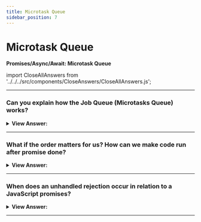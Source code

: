 ```yaml
---
title: Microtask Queue
sidebar_position: 7
---
```


# Microtask Queue

**Promises/Async/Await: Microtask Queue**

<head>
  <title>Microtask Queue - JavaScript Interview Questions & Answers</title>
  <meta charSet="utf-8" />
</head>

import CloseAllAnswers from '../../../src/components/CloseAnswers/CloseAllAnswers.js';

<CloseAllAnswers />

---

### Can you explain how the Job Queue (Microtasks Queue) works?

<details>
  <summary><strong>View Answer:</strong></summary>
  <div>
  <div><strong>Interview Response:</strong> Apart from Callback Queue, browsers have introduced one more queue which is “Job Queue”, reserved only for new Promise() functionality. Asynchronous tasks need proper management. For that, the ECMA standard specifies an internal queue PromiseJobs, more often referred to as the “microtask queue” (V8 term). So when you use promises in your code, you add .then() method, which is a callback method. These `thenable` methods are added to Job Queue once the promise has returned/resolved, and then gets executed. Notably, any code in the ScriptsJob will return prior to the return of a promise in the microtasks queue.
</div><br />
  <div><strong className="codeExample">Code Example:</strong><br /><br />

  <div></div>

```js
console.log('Message no. 1: Sync');

setTimeout(function () {
  console.log('Message no. 2: setTimeout');
}, 0);

var promise = new Promise(function (resolve, reject) {
  resolve();
});

promise
  .then(function (resolve) {
    console.log('Message no. 3: 1st Promise');
  })
  .then(function (resolve) {
    console.log('Message no. 4: 2nd Promise');
  });

console.log('Message no. 5: Sync');

// Expected Output:
// Message no. 1: Sync
// Message no. 5: Sync
// Message no. 2: setTimeout
// Message no. 3: 1st Promise
// Message no. 4: 2nd Promise
```

  </div>
  </div>
</details>

---

### What if the order matters for us? How can we make code run after promise done?

<details>
  <summary><strong>View Answer:</strong></summary>
  <div>
  <div><strong>Interview Response:</strong> The simplest and recommended way to make code run after promise done is to put it into the queue with the .then method.
</div><br />
  <div><strong className="codeExample">Code Example:</strong><br /><br />

  <div></div>

```js
Promise.resolve()
  .then(() => alert('promise done!'))
  .then(() => alert('code finished'));
```

  </div>
  </div>
</details>

---

### When does an unhandled rejection occur in relation to a JavaScript promises?

<details>
  <summary><strong>View Answer:</strong></summary>
  <div>
  <div><strong>Interview Response:</strong> An “unhandled rejection” occurs when a promise error is not handled at the end of the microtask queue. Normally, if we expect an error, we add .catch to the promise chain to handle it.
</div><br />
  <div><strong className="codeExample">Code Example:</strong><br /><br />

  <div></div>

```js
let promise = Promise.reject(new Error('Promise Failed!'));
promise.catch((err) => alert('caught'));

// doesn't run: error handled
window.addEventListener('unhandledrejection', (event) => alert(event.reason));

//////////////////////////////////////

// Example: if we don't handle our errors

let promise = Promise.reject(new Error('Promise Failed!'));
promise.catch((err) => alert('caught'));

// doesn't run: error handled
window.addEventListener('unhandledrejection', (event) => alert(event.reason));

//////////////////////////////////////

// Example: if we handle errors later in our code
let promise = Promise.reject(new Error('Promise Failed!'));
setTimeout(() => promise.catch((err) => alert('caught')), 1000); // handling error 1 second later

// Error: Promise Failed!
window.addEventListener('unhandledrejection', (event) => alert(event.reason));
```

  </div>
  </div>
</details>

---
